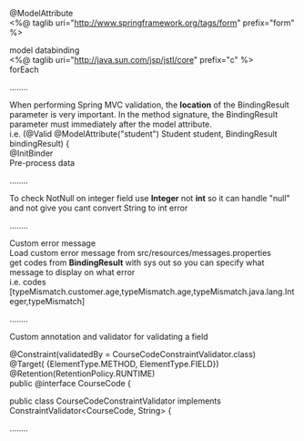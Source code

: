 @ModelAttribute  
<%@ taglib uri="http://www.springframework.org/tags/form" prefix="form" %>  

model databinding  
<%@ taglib uri="http://java.sun.com/jsp/jstl/core" prefix="c" %>  
forEach

........

When performing Spring MVC validation, the **location** of the BindingResult parameter is very important. In the method signature, the BindingResult parameter must immediately after the model attribute.   
i.e. (@Valid @ModelAttribute("student") Student student, BindingResult bindingResult) {  
@InitBinder  
Pre-process data

........

To check NotNull on integer field use **Integer** not **int** so it can handle "null" and not give you cant convert String to int error

........

Custom error message  
Load custom error message from src/resources/messages.properties  
get codes from **BindingResult** with sys out so you can specify what message to display on what error    
i.e. codes [typeMismatch.customer.age,typeMismatch.age,typeMismatch.java.lang.Integer,typeMismatch]  

........

Custom annotation and validator for validating a field  

@Constraint(validatedBy = CourseCodeConstraintValidator.class)  
@Target( {ElementType.METHOD, ElementType.FIELD})  
@Retention(RetentionPolicy.RUNTIME)  
public @interface CourseCode {   

public class CourseCodeConstraintValidator implements ConstraintValidator<CourseCode, String> {


........
